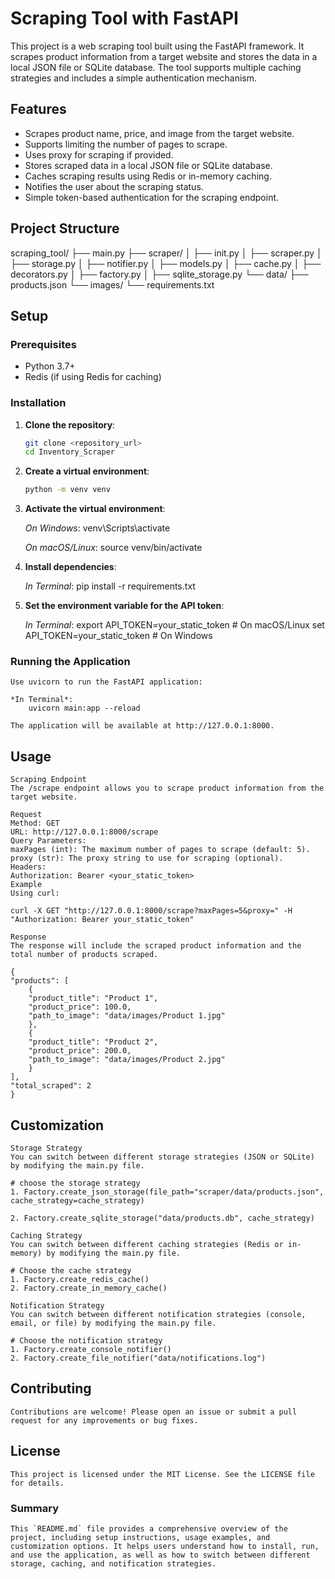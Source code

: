 # Scraping Tool with FastAPI

This project is a web scraping tool built using the FastAPI framework. It scrapes product information from a target website and stores the data in a local JSON file or SQLite database. The tool supports multiple caching strategies and includes a simple authentication mechanism.

## Features

- Scrapes product name, price, and image from the target website.
- Supports limiting the number of pages to scrape.
- Uses proxy for scraping if provided.
- Stores scraped data in a local JSON file or SQLite database.
- Caches scraping results using Redis or in-memory caching.
- Notifies the user about the scraping status.
- Simple token-based authentication for the scraping endpoint.

## Project Structure


scraping_tool/ ├── main.py ├── scraper/ │ ├── init.py │ ├── scraper.py │ ├── storage.py │ ├── notifier.py │ ├── models.py │ ├── cache.py │ ├── decorators.py │ ├── factory.py │ ├── sqlite_storage.py └── data/ ├── products.json └── images/ └── requirements.txt


## Setup

### Prerequisites

- Python 3.7+
- Redis (if using Redis for caching)

### Installation

1. **Clone the repository**:
   ```sh
   git clone <repository_url>
   cd Inventory_Scraper

2. **Create a virtual environment**:

    ```sh
    python -m venv venv

3. **Activate the virtual environment**:

    *On Windows*:
        venv\Scripts\activate

    *On macOS/Linux*:
        source venv/bin/activate

4. **Install dependencies**:

    *In Terminal*:
        pip install -r requirements.txt

5. **Set the environment variable for the API token**:

    *In Terminal*:
        export API_TOKEN=your_static_token  # On macOS/Linux
        set API_TOKEN=your_static_token  # On Windows

### Running the Application
    Use uvicorn to run the FastAPI application:

    *In Terminal*:
        uvicorn main:app --reload

    The application will be available at http://127.0.0.1:8000.

## Usage

    Scraping Endpoint
    The /scrape endpoint allows you to scrape product information from the target website.

    Request
    Method: GET
    URL: http://127.0.0.1:8000/scrape
    Query Parameters:
    maxPages (int): The maximum number of pages to scrape (default: 5).
    proxy (str): The proxy string to use for scraping (optional).
    Headers:
    Authorization: Bearer <your_static_token>
    Example
    Using curl:

    curl -X GET "http://127.0.0.1:8000/scrape?maxPages=5&proxy=" -H "Authorization: Bearer your_static_token"

    Response
    The response will include the scraped product information and the total number of products scraped.

    {
    "products": [
        {
        "product_title": "Product 1",
        "product_price": 100.0,
        "path_to_image": "data/images/Product 1.jpg"
        },
        {
        "product_title": "Product 2",
        "product_price": 200.0,
        "path_to_image": "data/images/Product 2.jpg"
        }
    ],
    "total_scraped": 2
    }

## Customization
    Storage Strategy
    You can switch between different storage strategies (JSON or SQLite) by modifying the main.py file.

    # choose the storage strategy
    1. Factory.create_json_storage(file_path="scraper/data/products.json", cache_strategy=cache_strategy)

    2. Factory.create_sqlite_storage("data/products.db", cache_strategy)

    Caching Strategy
    You can switch between different caching strategies (Redis or in-memory) by modifying the main.py file.

    # Choose the cache strategy
    1. Factory.create_redis_cache()
    2. Factory.create_in_memory_cache()

    Notification Strategy
    You can switch between different notification strategies (console, email, or file) by modifying the main.py file.

    # Choose the notification strategy
    1. Factory.create_console_notifier()
    2. Factory.create_file_notifier("data/notifications.log")

## Contributing
    Contributions are welcome! Please open an issue or submit a pull request for any improvements or bug fixes.

## License
    This project is licensed under the MIT License. See the LICENSE file for details.


### Summary

    This `README.md` file provides a comprehensive overview of the project, including setup instructions, usage examples, and customization options. It helps users understand how to install, run, and use the application, as well as how to switch between different storage, caching, and notification strategies.